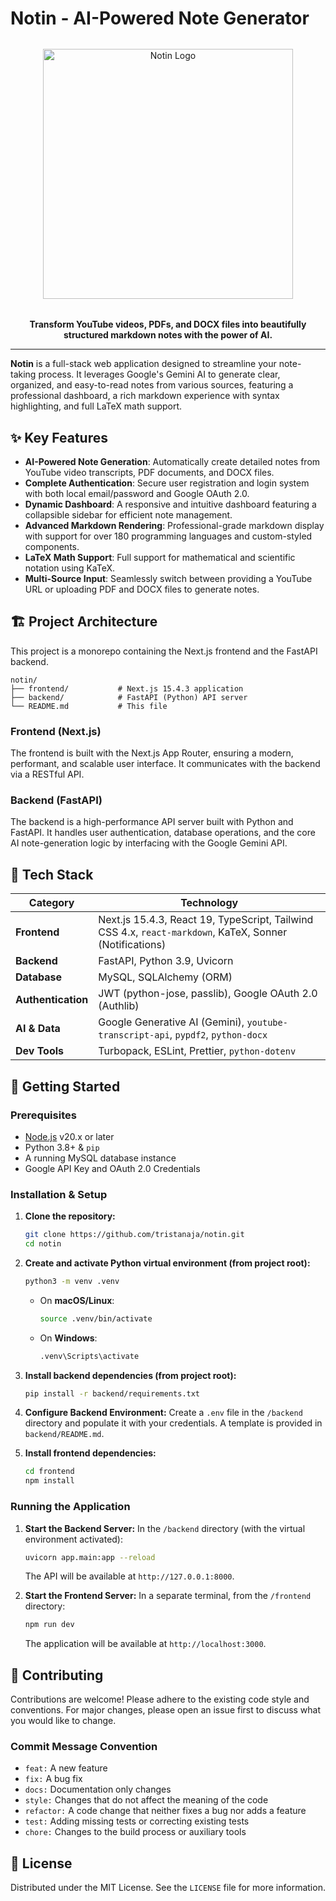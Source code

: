 # Notin - AI-Powered Note Generator

<p align="center" style="margin: 2rem 0;">
  <picture>
    <source media="(prefers-color-scheme: dark)" srcset="./frontend/public/logo-full.svg">
    <source media="(prefers-color-scheme: light)" srcset="./frontend/public/logo-full-light.svg">
    <img src="./frontend/public/logo-full.svg" alt="Notin Logo" width="400">
  </picture>
</p>

<p align="center">
  <strong>Transform YouTube videos, PDFs, and DOCX files into beautifully structured markdown notes with the power of AI.</strong>
</p>

---

**Notin** is a full-stack web application designed to streamline your note-taking process. It leverages Google's Gemini AI to generate clear, organized, and easy-to-read notes from various sources, featuring a professional dashboard, a rich markdown experience with syntax highlighting, and full LaTeX math support.

## ✨ Key Features

- **AI-Powered Note Generation**: Automatically create detailed notes from YouTube video transcripts, PDF documents, and DOCX files.
- **Complete Authentication**: Secure user registration and login system with both local email/password and Google OAuth 2.0.
- **Dynamic Dashboard**: A responsive and intuitive dashboard featuring a collapsible sidebar for efficient note management.
- **Advanced Markdown Rendering**: Professional-grade markdown display with support for over 180 programming languages and custom-styled components.
- **LaTeX Math Support**: Full support for mathematical and scientific notation using KaTeX.
- **Multi-Source Input**: Seamlessly switch between providing a YouTube URL or uploading PDF and DOCX files to generate notes.

## 🏗️ Project Architecture

This project is a monorepo containing the Next.js frontend and the FastAPI backend.

```
notin/
├── frontend/           # Next.js 15.4.3 application
├── backend/            # FastAPI (Python) API server
└── README.md           # This file
```

### Frontend (Next.js)

The frontend is built with the Next.js App Router, ensuring a modern, performant, and scalable user interface. It communicates with the backend via a RESTful API.

### Backend (FastAPI)

The backend is a high-performance API server built with Python and FastAPI. It handles user authentication, database operations, and the core AI note-generation logic by interfacing with the Google Gemini API.

## 🚀 Tech Stack

| Category           | Technology                                                                                              |
| ------------------ | ------------------------------------------------------------------------------------------------------- |
| **Frontend**       | Next.js 15.4.3, React 19, TypeScript, Tailwind CSS 4.x, `react-markdown`, KaTeX, Sonner (Notifications) |
| **Backend**        | FastAPI, Python 3.9, Uvicorn                                                                            |
| **Database**       | MySQL, SQLAlchemy (ORM)                                                                                 |
| **Authentication** | JWT (python-jose, passlib), Google OAuth 2.0 (Authlib)                                                  |
| **AI & Data**      | Google Generative AI (Gemini), `youtube-transcript-api`, `pypdf2`, `python-docx`                        |
| **Dev Tools**      | Turbopack, ESLint, Prettier, `python-dotenv`                                                            |

## 🏁 Getting Started

### Prerequisites

- [Node.js](https://nodejs.org/) v20.x or later
- Python 3.8+ & `pip`
- A running MySQL database instance
- Google API Key and OAuth 2.0 Credentials

### Installation & Setup

1.  **Clone the repository:**

    ```bash
    git clone https://github.com/tristanaja/notin.git
    cd notin
    ```

2.  **Create and activate Python virtual environment (from project root):**

    ```bash
    python3 -m venv .venv
    ```

    - On **macOS/Linux**:
      ```bash
      source .venv/bin/activate
      ```
    - On **Windows**:
      ```bash
      .venv\Scripts\activate
      ```

3.  **Install backend dependencies (from project root):**

    ```bash
    pip install -r backend/requirements.txt
    ```

4.  **Configure Backend Environment:**
    Create a `.env` file in the `/backend` directory and populate it with your credentials. A template is provided in `backend/README.md`.

5.  **Install frontend dependencies:**
    ```bash
    cd frontend
    npm install
    ```

### Running the Application

1.  **Start the Backend Server:**
    In the `/backend` directory (with the virtual environment activated):

    ```bash
    uvicorn app.main:app --reload
    ```

    The API will be available at `http://127.0.0.1:8000`.

2.  **Start the Frontend Server:**
    In a separate terminal, from the `/frontend` directory:
    ```bash
    npm run dev
    ```
    The application will be available at `http://localhost:3000`.

## 🤝 Contributing

Contributions are welcome! Please adhere to the existing code style and conventions. For major changes, please open an issue first to discuss what you would like to change.

### Commit Message Convention

- `feat:` A new feature
- `fix:` A bug fix
- `docs:` Documentation only changes
- `style:` Changes that do not affect the meaning of the code
- `refactor:` A code change that neither fixes a bug nor adds a feature
- `test:` Adding missing tests or correcting existing tests
- `chore:` Changes to the build process or auxiliary tools

## 📄 License

Distributed under the MIT License. See the `LICENSE` file for more information.
